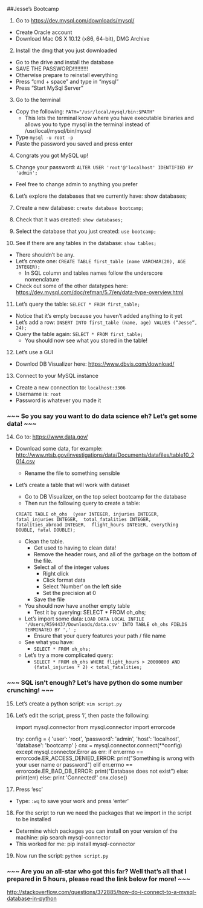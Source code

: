 ##Jesse’s Bootcamp

1) Go to https://dev.mysql.com/downloads/mysql/
  * Create Oracle account
  * Download Mac OS X 10.12 (x86, 64-bit), DMG Archive
  
2) Install the dmg that you just downloaded
  * Go to the drive and install the database
  * SAVE THE PASSWORD!!!!!!!!!!
   * Otherwise prepare to reinstall everything
 * Press “cmd + space” and type in “mysql”
 * Press “Start MySql Server”
 
3) Go to the terminal
 * Copy the following: `PATH="/usr/local/mysql/bin:$PATH"`
   * This lets the terminal know where you have executable binaries and allows you to type mysql in the terminal instead of /usr/local/mysql/bin/mysql
 * Type `mysql -u root -p`
 * Paste the password you saved and press enter
 
4) Congrats you got MySQL up!

5) Change your password: `ALTER USER 'root'@'localhost' IDENTIFIED BY 'admin';`
 * Feel free to change admin to anything you prefer

6) Let’s explore the databases that we currently have: show databases;

7) Create a new database: `create database bootcamp;`

8) Check that it was created: `show databases;`

9) Select the database that you just created: `use bootcamp;`

10) See if there are any tables in the database: `show tables;`
 * There shouldn’t be any.
 * Let’s create one: `CREATE TABLE first_table (name VARCHAR(20), AGE INTEGER);`
   * In SQL column and tables names follow the underscore nomenclature
 * Check out some of the other datatypes here: https://dev.mysql.com/doc/refman/5.7/en/data-type-overview.html

11) Let’s query the table: `SELECT * FROM first_table;`
 * Notice that it’s empty because you haven’t added anything to it yet
 * Let’s add a row: `INSERT INTO first_table (name, age) VALUES (“Jesse”, 24);`
 * Query the table again: `SELECT * FROM first_table;`
    * You should now see what you stored in the table!

12) Let’s use a GUI
 * Downlod DB Visualizer here: https://www.dbvis.com/download/

13) Connect to your MySQL instance
 * Create a new connection to: `localhost:3306`
 * Username is: `root`
 * Password is whatever you made it


### ~~~ So you say you want to do data science eh? Let’s get some data! ~~~


14) Go to: https://www.data.gov/
 * Download some data, for example: http://www.ntsb.gov/investigations/data/Documents/datafiles/table10_2014.csv 
   * Rename the file to something sensible
 * Let’s create a table that will work with dataset
   * Go to DB Visualizer, on the top select bootcamp for the database
   * Then run the following query to create a table: 
   
    `CREATE TABLE oh_ohs 
    (year INTEGER, injuries INTEGER, fatal_injuries INTEGER, 
     total_fatalities INTEGER, fatalities_abroad INTEGER, 
     flight_hours INTEGER, everything DOUBLE, fatal DOUBLE);`

   * Clean the table. 
     * Get used to having to clean data!
     * Remove the header rows, and all of the garbage on the bottom of the file.
     * Select all of the integer values
        * Right click
        * Click format data
        * Select ‘Number’ on the left side
        * Set the precision at 0
     * Save the file
   * You should now have another empty table
     * Test it by querying: SELECT * FROM oh_ohs;
   * Let’s import some data: `LOAD DATA LOCAL INFILE '/Users/R594437/Downloads/data.csv' INTO TABLE oh_ohs FIELDS TERMINATED BY ',' ;`
     * Ensure that your query features your path / file name
   * See what you have:
     * `SELECT * FROM oh_ohs;`
   * Let’s try a more complicated query:
     * `SELECT * FROM oh_ohs WHERE flight_hours > 20000000 AND (fatal_injuries * 2) < total_fatalities;` 


### ~~~ SQL isn’t enough? Let’s have python do some number crunching! ~~~

15) Let’s create a python script: `vim script.py`

16) Let’s edit the script, press ‘i’, then paste the following:

    import mysql.connector
    from mysql.connector import errorcode

    try:
      config = {
            'user': 'root',
            'password': 'admin',
            'host': 'localhost',
            'database': 'bootcamp'
      }
      cnx = mysql.connector.connect(**config)
    except mysql.connector.Error as err:
      if err.errno == errorcode.ER_ACCESS_DENIED_ERROR:
        print("Something is wrong with your user name or password")
      elif err.errno == errorcode.ER_BAD_DB_ERROR:
        print("Database does not exist")
      else:
        print(err)
    else:
      print 'Connected!'
      cnx.close()


17) Press ‘esc’
 * Type: `:wq` to save your work and press ‘enter’

18) For the script to run we need the packages that we import in the script to be installed
 * Determine which packages you can install on your version of the machine: pip search mysql-connector
 * This worked for me: pip install mysql-connector

19) Now run the script: `python script.py`

### ~~~ Are you an all-star who got this far? Well that’s all that I prepared in 5 hours, please read the link below for more! ~~~

http://stackoverflow.com/questions/372885/how-do-i-connect-to-a-mysql-database-in-python


